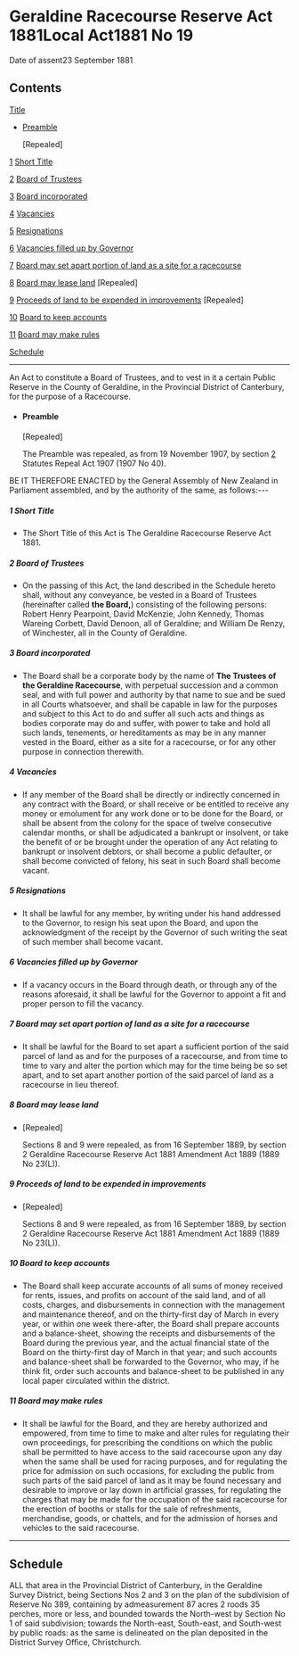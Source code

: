# Geraldine Racecourse Reserve Act 1881Local Act1881 No 19

Date of assent23 September 1881

## Contents

[Title][0]
    
*   [Preamble][1]
    
    \[Repealed\]

[1][2] [Short Title][2]

[2][3] [Board of Trustees][3]

[3][4] [Board incorporated][4]

[4][5] [Vacancies][5]

[5][6] [Resignations][6]

[6][7] [Vacancies filled up by Governor][7]

[7][8] [Board may set apart portion of land as a site for a racecourse][8]

[8][9] [Board may lease land][9] \[Repealed\]

[9][10] [Proceeds of land to be expended in improvements][10] \[Repealed\]

[10][11] [Board to keep accounts][11]

[11][12] [Board may make rules][12]

[Schedule][13]  
[][13]

---

An Act to constitute a Board of Trustees, and to vest in it a certain Public Reserve in the County of Geraldine, in the Provincial District of Canterbury, for the purpose of a Racecourse.
    
*   #### Preamble
    
    \[Repealed\]
    
    The Preamble was repealed, as from 19 November 1907, by section [2][14] Statutes Repeal Act 1907 (1907 No 40).

BE IT THEREFORE ENACTED by the General Assembly of New Zealand in Parliament assembled, and by the authority of the same, as follows:---

##### 1 Short Title
    
*   The Short Title of this Act is The Geraldine Racecourse Reserve Act 1881\.

##### 2 Board of Trustees
    
*   On the passing of this Act, the land described in the Schedule hereto shall, without any conveyance, be vested in a Board of Trustees (hereinafter called **the Board,**) consisting of the following persons: Robert Henry Pearpoint, David McKenzie, John Kennedy, Thomas Wareing Corbett, David Denoon, all of Geraldine; and William De Renzy, of Winchester, all in the County of Geraldine.

##### 3 Board incorporated
    
*   The Board shall be a corporate body by the name of **The Trustees of the Geraldine Racecourse**, with perpetual succession and a common seal, and with full power and authority by that name to sue and be sued in all Courts whatsoever, and shall be capable in law for the purposes and subject to this Act to do and suffer all such acts and things as bodies corporate may do and suffer, with power to take and hold all such lands, tenements, or hereditaments as may be in any manner vested in the Board, either as a site for a racecourse, or for any other purpose in connection therewith.

##### 4 Vacancies
    
*   If any member of the Board shall be directly or indirectly concerned in any contract with the Board, or shall receive or be entitled to receive any money or emolument for any work done or to be done for the Board, or shall be absent from the colony for the space of twelve consecutive calendar months, or shall be adjudicated a bankrupt or insolvent, or take the benefit of or be brought under the operation of any Act relating to bankrupt or insolvent debtors, or shall become a public defaulter, or shall become convicted of felony, his seat in such Board shall become vacant.

##### 5 Resignations
    
*   It shall be lawful for any member, by writing under his hand addressed to the Governor, to resign his seat upon the Board, and upon the acknowledgment of the receipt by the Governor of such writing the seat of such member shall become vacant.

##### 6 Vacancies filled up by Governor
    
*   If a vacancy occurs in the Board through death, or through any of the reasons aforesaid, it shall be lawful for the Governor to appoint a fit and proper person to fill the vacancy.

##### 7 Board may set apart portion of land as a site for a racecourse
    
*   It shall be lawful for the Board to set apart a sufficient portion of the said parcel of land as and for the purposes of a racecourse, and from time to time to vary and alter the portion which may for the time being be so set apart, and to set apart another portion of the said parcel of land as a racecourse in lieu thereof.

##### 8 Board may lease land
    
*   \[Repealed\]
    
    Sections 8 and 9 were repealed, as from 16 September 1889, by section 2 Geraldine Racecourse Reserve Act 1881 Amendment Act 1889 (1889 No 23(L)).

##### 9 Proceeds of land to be expended in improvements
    
*   \[Repealed\]
    
    Sections 8 and 9 were repealed, as from 16 September 1889, by section 2 Geraldine Racecourse Reserve Act 1881 Amendment Act 1889 (1889 No 23(L)).

##### 10 Board to keep accounts
    
*   The Board shall keep accurate accounts of all sums of money received for rents, issues, and profits on account of the said land, and of all costs, charges, and disbursements in connection with the management and maintenance thereof, and on the thirty-first day of March in every year, or within one week there-after, the Board shall prepare accounts and a balance-sheet, showing the receipts and disbursements of the Board during the previous year, and the actual financial state of the Board on the thirty-first day of March in that year; and such accounts and balance-sheet shall be forwarded to the Governor, who may, if he think fit, order such accounts and balance-sheet to be published in any local paper circulated within the district.

##### 11 Board may make rules
    
*   It shall be lawful for the Board, and they are hereby authorized and empowered, from time to time to make and alter rules for regulating their own proceedings, for prescribing the conditions on which the public shall be permitted to have access to the said racecourse upon any day when the same shall be used for racing purposes, and for regulating the price for admission on such occasions, for excluding the public from such parts of the said parcel of land as it may be found necessary and desirable to improve or lay down in artificial grasses, for regulating the charges that may be made for the occupation of the said racecourse for the erection of booths or stalls for the sale of refreshments, merchandise, goods, or chattels, and for the admission of horses and vehicles to the said racecourse.

---

## Schedule

ALL that area in the Provincial District of Canterbury, in the Geraldine Survey District, being Sections Nos 2 and 3 on the plan of the subdivision of Reserve No 389, containing by admeasurement 87 acres 2 roods 35 perches, more or less, and bounded towards the North-west by Section No 1 of said subdivision; towards the North-east, South-east, and South-west by public roads: as the same is delineated on the plan deposited in the District Survey Office, Christchurch.

[0]: http://www.legislation.govt.nz/act/local/1881/0019/latest/whole.html#DLM15521
[1]: http://www.legislation.govt.nz/act/local/1881/0019/latest/whole.html#DLM15522
[2]: http://www.legislation.govt.nz/act/local/1881/0019/latest/whole.html#DLM15526
[3]: http://www.legislation.govt.nz/act/local/1881/0019/latest/whole.html#DLM15527
[4]: http://www.legislation.govt.nz/act/local/1881/0019/latest/whole.html#DLM15528
[5]: http://www.legislation.govt.nz/act/local/1881/0019/latest/whole.html#DLM15529
[6]: http://www.legislation.govt.nz/act/local/1881/0019/latest/whole.html#DLM15530
[7]: http://www.legislation.govt.nz/act/local/1881/0019/latest/whole.html#DLM15531
[8]: http://www.legislation.govt.nz/act/local/1881/0019/latest/whole.html#DLM15532
[9]: http://www.legislation.govt.nz/act/local/1881/0019/latest/whole.html#DLM15533
[10]: http://www.legislation.govt.nz/act/local/1881/0019/latest/whole.html#DLM15535
[11]: http://www.legislation.govt.nz/act/local/1881/0019/latest/whole.html#DLM15537
[12]: http://www.legislation.govt.nz/act/local/1881/0019/latest/whole.html#DLM15538
[13]: http://www.legislation.govt.nz/act/local/1881/0019/latest/whole.html#DLM15539
[14]: http://www.legislation.govt.nz/act/local/1881/0019/latest/link.aspx?id=DLM136296